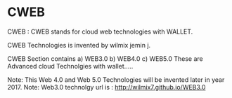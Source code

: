 # CWEB
CWEB  :  CWEB  stands  for  cloud  web  technologies  with WALLET.  

CWEB Technologies is invented   by  wilmix  jemin  j.

CWEB Section contains     a)  WEB3.0  b) WEB4.0  c) WEB5.0  These  are Advanced  cloud  Technolgies with  wallet.....

Note: This  Web 4.0 and  Web 5.0 Technologies  will  be  invented later  in  year  2017. 
Note: Web3.0  technolgy  url is  : http://wilmix7.github.io/WEB3.0
